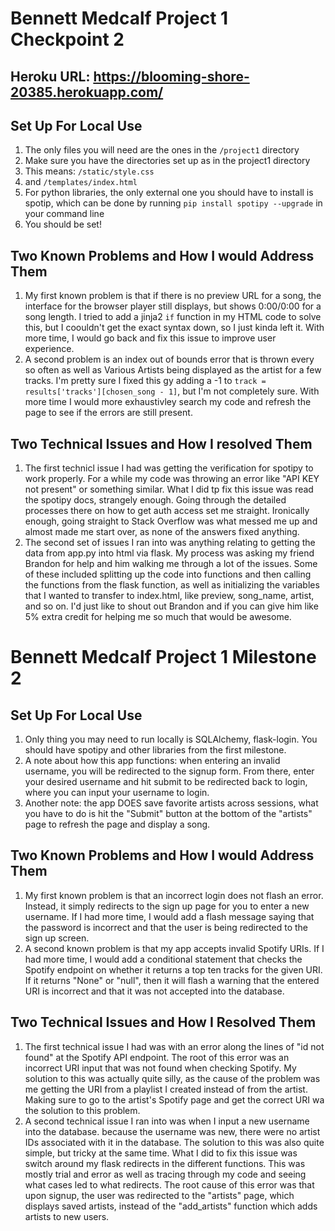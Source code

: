# Bennett Medcalf Project 1 Checkpoint 2

## Heroku URL: https://blooming-shore-20385.herokuapp.com/

## Set Up For Local Use
1. The only files you will need are the ones in the `/project1` directory
2. Make sure you have the directories set up as in the project1 directory
3. This means: `/static/style.css`
4. and `/templates/index.html`
5. For python libraries, the only external one you should have to install is spotip, which can be done by running `pip install spotipy --upgrade` in your command line
6. You should be set!

## Two Known Problems and How I would Address Them
1. My first known problem is that if there is no preview URL for a song, the interface for the browser player still displays, but shows 0:00/0:00 for a song length. I tried to add a jinja2 `if` function in my HTML code to solve this, but I coouldn't get the exact syntax down, so I just kinda left it. With more time, I would go back and fix this issue to improve user experience.
2. A second problem is an index out of bounds error that is thrown every so often as well as Various Artists being displayed as the artist for a few tracks. I'm pretty sure I fixed this gy adding a -1 to `track = results['tracks'][chosen_song - 1]`, but I'm not completely sure. With more time I would more exhaustivley search my code and refresh the page to see if the errors are still present.

## Two Technical Issues and How I resolved Them
1. The first technicl issue I had was getting the verification for spotipy to work properly. For a while my code was throwing an error like "API KEY not present" or something similar. What I did tp fix this issue was read the spotipy docs, strangely enough. Going through the detailed processes there on how to get auth access set me straight. Ironically enough, going straight to Stack Overflow was what messed me up and almost made me start over, as none of the answers fixed anything.
2. The second set of issues I ran into was anything relating to getting the data from app.py into html via flask. My process was asking my friend Brandon for help and him walking me through a lot of the issues. Some of these included splitting up the code into functions and then calling the functions from the flask function, as well as initializing the variables that I wanted to transfer to index.html, like preview, song_name, artist, and so on. I'd just like to shout out Brandon and if you can give him like 5% extra credit for helping me so much that would be awesome.


# Bennett Medcalf Project 1 Milestone 2



## Set Up For Local Use
1. Only thing you may need to run locally is SQLAlchemy, flask-login. You should have spotipy and other libraries from the first milestone.
2. A note about how this app functions: when entering an invalid username, you will be redirected to the signup form. From there, enter your desired username and hit submit to be redirected back to login, where you can input your username to login.
3. Another note: the app DOES save favorite artists across sessions, what you have to do is hit the "Submit" button at the bottom of the "artists" page to refresh the page and display a song.

## Two Known Problems and How I would Address Them
1. My first known problem is that an incorrect login does not flash an error. Instead, it simply redirects to the sign up page for you to enter 
a new username. If I had more time, I would add a flash message saying that the password is incorrect and that the user is being
redirected to the sign up screen.
2. A second known problem is that my app accepts invalid Spotify URIs. If I had more time, I would add a conditional statement that checks the Spotify endpoint on whether it returns a top ten tracks for the given URI. If it returns "None" or "null", then it will flash a warning that the entered URI is incorrect and that it was not accepted into the database.

## Two Technical Issues and How I Resolved Them
1. The first technical issue I had was with an error along the lines of "id not found" at the Spotify API endpoint. The root of this error was an incorrect URI input that was not found when checking Spotify. My solution to this was actually quite silly, as the cause of the problem was me getting the URI from a playlist I created instead of from the artist. Making sure to go to the artist's Spotify page and get the correct URI wa the solution to this problem.
2. A second technical issue I ran into was when I input a new username into the database. because the username was new, there were no artist IDs associated with it in the database. The solution to this was also quite simple, but tricky at the same time. What I did to fix this issue was switch around my flask redirects in the different functions. This was mostly trial and error as well as tracing through my code and seeing what cases led to what redirects. The root cause of this error was that upon signup, the user was redirected to the "artists" page, which displays saved artists, instead of the "add_artists" function which adds artists to new users.

